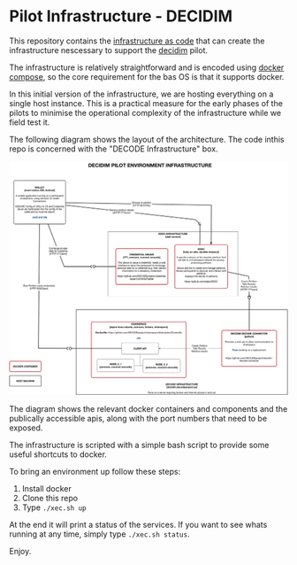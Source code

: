 # Pilot Infrastructure - DECIDIM

This repository contains the [infrastructure as code](http://infrastructure-as-code.com/book/) that can create the infrastructure nescessary to support the [decidim](https://decodeproject.eu/pilots) pilot.

The infrastructure is relatively straightforward and is encoded using [docker compose](https://docs.docker.com/compose/), so the core requirement for the bas OS is that it supports docker.

In this initial version of the infrastructure, we are hosting everything on a single host instance. This is a practical measure for the early phases of the pilots to minimise the operational complexity of the infrastructure while we field test it.

The following diagram shows the layout of the architecture. The code inthis repo is concerned with the "DECODE Infrastructure" box.

[<img width="800" src="docs/infrastructure-overview.png" ></img>](docs/infrastructure-overview.png)

The diagram shows the relevant docker containers and components and the publically accessible apis, along with the port numbers that need to be exposed.

The infrastructure is scripted with a simple bash script to provide some useful shortcuts to docker.

To bring an environment up follow these steps:

1. Install docker
2. Clone this repo
3. Type `./xec.sh up`

At the end it will print a status of the services. If you want to see whats running at any time, simply type `./xec.sh status`.

Enjoy.

